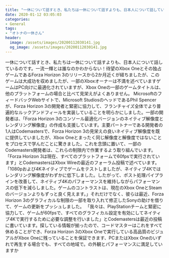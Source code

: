 ```yaml
---
title: "一休について話すとき、私たちは一休について話すよりも、日本人について話しているのです。"
date: 2020-01-12 03:05:03
categories:
- General
tags:
- "オトナの一休さん"
header:
  image: /assets/images/20200112030141.jpg
  og_image: /assets/images/20200112030141.jpg
---
```


一休について話すとき、私たちは一休について話すよりも、日本人について話しているのです。一流一輝とは誰なのかわからない！待望のXbox Oneとその独占ゲームであるForza Horizon 3のリリースから2か月近くが経ちましたが、このゲームは大成功を収めましたが、一部のXboxオーナーは不満を述べていますゲームはPC向けに最適化されていますが、Xbox Oneの一部のゲームタイトルは、他のプラットフォームの場合と比べて見栄えがよくありません。 MicrosoftのフィードバックWebサイトで、Microsoft StudiosのヘッドであるPhil Spencerが、Forza Horizon 3の開発者と緊密に協力して、フランチャイズ全体でより普遍的なルックアンドフィールを実装していることを明らかにしました。一部の開発者は、「Forza Horizon 3のコンソール最適化バージョンのネイティブ解像度とレンダリング解像度」の作成も支援しています。主要パートナーである開発者の1人はCodemastersで、Forza Horizon 3の見栄えの良いネイティブ解像度を既に提供していましたが、Xbox Oneとまったく同じ解像度と解像度ではないことをプロセスで学んだことに驚きました。これを念頭に置いて、一部のCodemasters開発者は、これらの制限内で作業するよう取り組んでいます。 「Forza Horizon 3は現在、すべてのプラットフォームで60fpsで実行されています」とCodemastersはXbox Wireの最近のフォーラム投稿で述べています。 「1080pおよび4Kネイティブでゲームをテストしましたが、ネイティブ4Kではレンダリング解像度がわずかに低下しました。したがって、ポスト処理パイプラインを改善して、ネイティブ4Kのパフォーマンスを維持しながらパフォーマンスの低下を減らしました。ゲームのコントラストは、現在のXbox OneとSteamのバージョンよりもずっと良く見えます。」それだけでなく、彼らは最近、Forza Horizon 3のグラフィカルな制限の一部を取り入れて修正したSonyの助けを借りて、ゲームの更新をプッシュしました。 「我々は、PlayStationチームと緊密に協力して、ゲームが60fpsで、すべてのグラフィカル設定を有効にしてネイティブ4Kで実行するために必要な調整を行いました」とCodemastersは最近の投稿に書いています。探している情報が揃ったので、コードマスターはこれをすべて休めることができ、Forza Horizon 3のXbox Oneで実行している高品質のビジュアルがXbox Oneに残っていることを保証できます、PCまたはXbox Oneのいずれで再生する場合でも、すべての地域で。の外観とパフォーマンスに満足していますか
